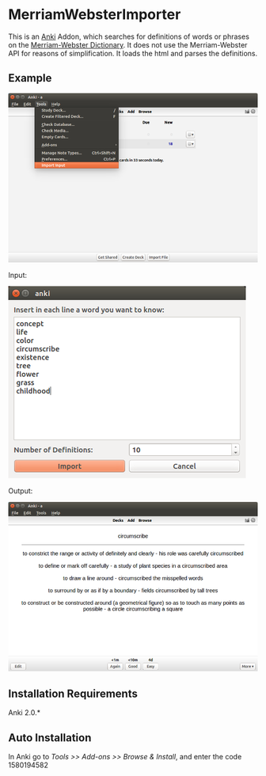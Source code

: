 # MerriamWebsterImporter
This is an [Anki](https://apps.ankiweb.net/) Addon, which searches for definitions of words or phrases on the [Merriam-Webster Dictionary](https://www.merriam-webster.com/).
It does not use the Merriam-Webster API for reasons of simplification. It loads the html and parses the definitions. 

## Example

![Path](https://github.com/janagoe/MerriamWebsterImporter/blob/master/screenshots/path.png)

Input:

![Input](https://github.com/janagoe/MerriamWebsterImporter/blob/master/screenshots/input_dialog.png)

Output:

![Output](https://github.com/janagoe/MerriamWebsterImporter/blob/master/screenshots/example.png)

## Installation Requirements
Anki 2.0.*

## Auto Installation
In Anki go to _Tools >> Add-ons >> Browse & Install_, and enter the code 1580194582
